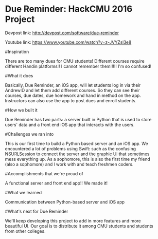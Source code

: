 # Due Reminder: HackCMU 2016 Project

Devpost link: http://devpost.com/software/due-reminder

Youtube link: https://www.youtube.com/watch?v=z-JVYZsl3e8

#Inspiration

There are too many dues for CMU students! Different courses require different Handin platforms!! I cannot remember them!!!!! I'm so confused!

#What it does

Basically, Due Reminder, an iOS app, will let students log in via their AndrewID and let them add different courses. So they can see their courses, due dates, due homework and hand in method on the app. Instructors can also use the app to post dues and enroll students.

#How we built it

Due Reminder has two parts: a server built in Python that is used to store users' data and a front end iOS app that interacts with the users.

#Challenges we ran into

This is our first time to build a Python based server and an iOS app. We encountered a lot of problems using Swift: such as the confusing NSURLSession to connect the server and the graphic UI that sometimes mess everything up. As a sophomore, this is also the first time my friend (also a sophomore) and I work with and teach freshmen coders.

#Accomplishments that we're proud of

A functional server and front end app!! We made it!

#What we learned

Communication between Python-based server and iOS app

#What's next for Due Reminder

We'll keep developing this project to add in more features and more beautiful UI. Our goal is to distribute it among CMU students and students from other colleges.
